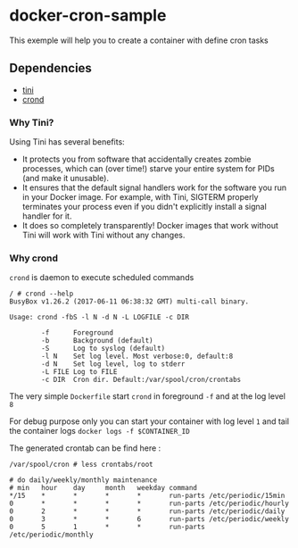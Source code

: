 docker-cron-sample
====================

This exemple will help you to create a container with define cron tasks

Dependencies
------------

- [tini](https://github.com/krallin/tini)
- [crond](https://linux.die.net/man/8/crond)

### Why Tini?

Using Tini has several benefits:

- It protects you from software that accidentally creates zombie processes, which can (over time!) starve your entire system for PIDs (and make it unusable).
- It ensures that the default signal handlers work for the software you run in your Docker image. For example, with Tini, SIGTERM properly terminates your process even if you didn't explicitly install a signal handler for it.
- It does so completely transparently! Docker images that work without Tini will work with Tini without any changes.

### Why crond

`crond` is daemon to execute scheduled commands

```
/ # crond --help
BusyBox v1.26.2 (2017-06-11 06:38:32 GMT) multi-call binary.

Usage: crond -fbS -l N -d N -L LOGFILE -c DIR

        -f      Foreground
        -b      Background (default)
        -S      Log to syslog (default)
        -l N    Set log level. Most verbose:0, default:8
        -d N    Set log level, log to stderr
        -L FILE Log to FILE
        -c DIR  Cron dir. Default:/var/spool/cron/crontabs
```

The very simple `Dockerfile` start `crond` in foreground `-f` and at the log
level `8`

For debug purpose only you can start your container with log level `1` and tail
the container logs `docker logs -f $CONTAINER_ID`

The generated crontab can be find here :

`/var/spool/cron # less crontabs/root`

```
# do daily/weekly/monthly maintenance
# min   hour    day     month   weekday command
*/15    *       *       *       *       run-parts /etc/periodic/15min
0       *       *       *       *       run-parts /etc/periodic/hourly
0       2       *       *       *       run-parts /etc/periodic/daily
0       3       *       *       6       run-parts /etc/periodic/weekly
0       5       1       *       *       run-parts /etc/periodic/monthly
```
